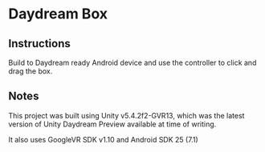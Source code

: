 # Daydream Box

## Instructions

Build to Daydream ready Android device and use the controller to click and drag the box.

## Notes

This project was built using Unity v5.4.2f2-GVR13, which was the latest version of Unity Daydream Preview available at time of writing.

It also uses GoogleVR SDK v1.10 and Android SDK 25 (7.1)
